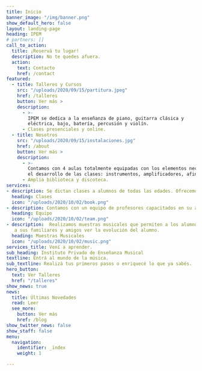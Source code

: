 ```yaml
---
title: Inicio
banner_image: "/img/banner.png"
show_default_hero: false
layout: landing-page
heading: IPEM
# partners: []
call_to_action:
  title: ¡Reservá tu lugar!
  description: No te quedes afuera.
  action:
    text: Contacto 
    href: /contact
featured:
  - title: Talleres y Cursos
    src: "/uploads/2020/09/15/partitura.jpeg"
    href: /talleres
    button: Ver más >
    description:
      - >-
        IPEM se dedica a la enseñanza de piano, guitarra clásica y
        eléctrica, bajo, batería, percusión y violín.
      - Clases presenciales y online.
  - title: Nosotros
    src: "/uploads/2020/09/15/instalaciones.jpg"
    href: /about
    button: Ver más >
    description:
      - >-
        Contamos con 4 aulas totalmente equipadas con los elementos necesarios para
        el desarrollo de las clases: instrumentos, amplificadores, afinadores, cables, atriles, reproductores de audio, etc.
      - Amplia biblioteca y discoteca.
services:
- description: Se dictan clases a alumnos de todas las edades. Ofrecemos amplios horarios para mayor comodidad de nuestros alumnos.
  heading: Clases
  icon: "/uploads/2020/10/02/book.png"
- description: Contamos con un equipo de profesores capacitados en su área.
  heading: Equipo
  icon: "/uploads/2020/10/02/team.png"
- description:  Realizamos muestras musicales que permiten a los alumnos vivir la experiencia de tocar en un escenario y
   a sus familiares y amigos ver la evolución del alumno.
  heading: Muestras Musicales
  icon: "/uploads/2020/10/02/music.png"
services_title: Vení a aprender.
sub_heading: Instituto Privado de Enseñanza Musical
textline: Entrá al mundo de la música.
sub_textline: Realizá tus primeros pasos o enriquecé lo que ya sabés.
hero_button:
  text: Ver Talleres
  href: "/talleres"
show_news: true
news: 
  title: Últimas Novedades
  read: Leer
  see_more:
    button: Ver más
    href: /blog
show_twitter_news: false
show_staff: false
menu:
  navigation:
    identifier: _index
    weight: 1

---
```

